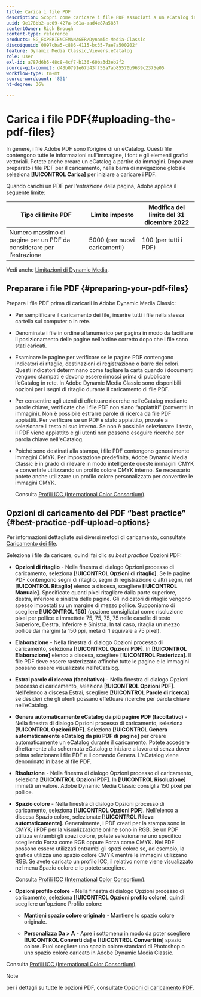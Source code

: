 ```yaml
---
title: Carica i file PDF
description: Scopri come caricare i file PDF associati a un eCatalog in Adobe Dynamic Media Classic.
uuid: 9e178bb2-ac09-427a-b61a-aad4e87a5837
contentOwner: Rick Brough
content-type: reference
products: SG_EXPERIENCEMANAGER/Dynamic-Media-Classic
discoiquuid: 0097cba5-c886-4115-bc35-7ae7a500202f
feature: Dynamic Media Classic,Viewers,eCatalog
role: User
exl-id: a787d6b5-48c8-4cf7-b136-60ba3d3eb2f2
source-git-commit: d43b0791e67d43ff56a7ab85570b9639c2375e05
workflow-type: tm+mt
source-wordcount: '831'
ht-degree: 36%

---
```


# Carica i file PDF{#uploading-the-pdf-files}

In genere, i file Adobe PDF sono l’origine di un eCatalog. Questi file contengono tutte le informazioni sull&#39;immagine, i font e gli elementi grafici vettoriali. Potete anche creare un eCatalog a partire da immagini. Dopo aver preparato i file PDF per il caricamento, nella barra di navigazione globale seleziona **[!UICONTROL Carica]** per iniziare a caricare i PDF.

Quando carichi un PDF per l’estrazione della pagina, Adobe applica il seguente limite:

| Tipo di limite PDF | Limite imposto | Modifica del limite del 31 dicembre 2022 |
| --- | --- | --- |
| Numero massimo di pagine per un PDF da considerare per l’estrazione | 5000 (per nuovi caricamenti) | 100 (per tutti i PDF) |

Vedi anche [Limitazioni di Dynamic Media](/help/limitations.md).

## Preparare i file PDF {#preparing-your-pdf-files}

Prepara i file PDF prima di caricarli in Adobe Dynamic Media Classic:

* Per semplificare il caricamento dei file, inserire tutti i file nella stessa cartella sul computer o in rete.
* Denominate i file in ordine alfanumerico per pagina in modo da facilitare il posizionamento delle pagine nell’ordine corretto dopo che i file sono stati caricati.
* Esaminare le pagine per verificare se le pagine PDF contengono indicatori di ritaglio, destinazioni di registrazione o barre dei colori. Questi indicatori determinano come tagliare la carta quando i documenti vengono stampati e devono essere rimossi prima di pubblicare l’eCatalog in rete. In Adobe Dynamic Media Classic sono disponibili opzioni per i segni di ritaglio durante il caricamento di file PDF.
* Per consentire agli utenti di effettuare ricerche nell’eCatalog mediante parole chiave, verificate che i file PDF non siano “appiattiti” (convertiti in immagini). Non è possibile estrarre parole di ricerca da file PDF appiattiti. Per verificare se un PDF è stato appiattito, provate a selezionare il testo al suo interno. Se non è possibile selezionare il testo, il PDF viene appiattito e gli utenti non possono eseguire ricerche per parola chiave nell&#39;eCatalog.
* Poiché sono destinati alla stampa, i file PDF contengono generalmente immagini CMYK. Per impostazione predefinita, Adobe Dynamic Media Classic è in grado di rilevare in modo intelligente queste immagini CMYK e convertirle utilizzando un profilo colore CMYK interno. Se necessario potete anche utilizzare un profilo colore personalizzato per convertire le immagini CMYK. 

   Consulta [Profili ICC (International Color Consortium)](icc-profiles.md#icc_profiles).

## Opzioni di caricamento dei PDF “best practice” {#best-practice-pdf-upload-options}

Per informazioni dettagliate sui diversi metodi di caricamento, consultate [Caricamento dei file](uploading-files.md#uploading_your_files).

Seleziona i file da caricare, quindi fai clic su *best practice* Opzioni PDF:

* **Opzioni di ritaglio** - Nella finestra di dialogo Opzioni processo di caricamento, seleziona **[!UICONTROL Opzioni di ritaglio]**. Se le pagine PDF contengono segni di ritaglio, segni di registrazione o altri segni, nel **[!UICONTROL Ritaglio]** elenco a discesa, scegliere **[!UICONTROL Manuale]**. Specificate quanti pixel ritagliare dalla parte superiore, destra, inferiore e sinistra delle pagine. Gli indicatori di ritaglio vengono spesso impostati su un margine di mezzo pollice. Supponiamo di scegliere **[!UICONTROL 150]** (opzione consigliata) come risoluzione pixel per pollice e immettete 75, 75, 75, 75 nelle caselle di testo Superiore, Destra, Inferiore e Sinistra. In tal caso, ritaglia un mezzo pollice dai margini (a 150 ppi, metà di 1 equivale a 75 pixel).

* **Elaborazione** - Nella finestra di dialogo Opzioni processo di caricamento, seleziona **[!UICONTROL Opzioni PDF]**. In **[!UICONTROL Elaborazione]** elenco a discesa, scegliere **[!UICONTROL Rasterizza]**. Il file PDF deve essere rasterizzato affinché tutte le pagine e le immagini possano essere visualizzate nell’eCatalog.

* **Estrai parole di ricerca (facoltativo)** - Nella finestra di dialogo Opzioni processo di caricamento, seleziona **[!UICONTROL Opzioni PDF]**. Nell&#39;elenco a discesa Estrai, scegliere **[!UICONTROL Parole di ricerca]** se desideri che gli utenti possano effettuare ricerche per parola chiave nell’eCatalog.

* **Genera automaticamente eCatalog da più pagine PDF (facoltativo)** - Nella finestra di dialogo Opzioni processo di caricamento, seleziona **[!UICONTROL Opzioni PDF]**. Seleziona **[!UICONTROL Genera automaticamente eCatalog da più PDF di pagine]** per creare automaticamente un eCatalog durante il caricamento. Potete accedere direttamente alla schermata eCatalog e iniziare a lavorarci senza dover prima selezionare i file PDF e il comando Genera. L’eCatalog viene denominato in base al file PDF.

* **Risoluzione** - Nella finestra di dialogo Opzioni processo di caricamento, seleziona **[!UICONTROL Opzioni PDF]**. In **[!UICONTROL Risoluzione]** immetti un valore. Adobe Dynamic Media Classic consiglia 150 pixel per pollice.

* **Spazio colore** - Nella finestra di dialogo Opzioni processo di caricamento, seleziona **[!UICONTROL Opzioni PDF]**. Nell&#39;elenco a discesa Spazio colore, selezionate **[!UICONTROL Rileva automaticamente]**. Generalmente, i PDF creati per la stampa sono in CMYK; i PDF per la visualizzazione online sono in RGB. Se un PDF utilizza entrambi gli spazi colore, potete selezionarne uno specifico scegliendo Forza come RGB oppure Forza come CMYK. Nei PDF possono essere utilizzati entrambi gli spazi colore se, ad esempio, la grafica utilizza uno spazio colore CMYK mentre le immagini utilizzano RGB. Se avete caricato un profilo ICC, il relativo nome viene visualizzato nel menu Spazio colore e lo potete scegliere. 

   Consulta [Profili ICC (International Color Consortium)](/help/icc-profiles.md).

* **Opzioni profilo colore** - Nella finestra di dialogo Opzioni processo di caricamento, seleziona **[!UICONTROL Opzioni profilo colore]**, quindi scegliere un&#39;opzione Profilo colore:

   * **Mantieni spazio colore originale** - Mantiene lo spazio colore originale.

   * **Personalizza Da > A** - Apre i sottomenu in modo da poter scegliere **[!UICONTROL Converti da]** e **[!UICONTROL Converti in]** spazio colore. Puoi scegliere uno spazio colore standard di Photoshop o uno spazio colore caricato in Adobe Dynamic Media Classic.

<!-- * **Convert To SRGB** - Converts to SRGB (Standard Red Green Blue). SRGB is the recommended color space for displaying images on web pages. -->

Consulta [Profili ICC (International Color Consortium)](icc-profiles.md#icc_profiles).

>[!NOTE]
>
>per i dettagli su tutte le opzioni PDF, consultate [Opzioni di caricamento PDF](pdfs.md#pdf_upload_options).
